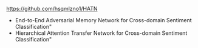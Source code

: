 https://github.com/hsqmlzno1/HATN
- End-to-End Adversarial Memory Network for Cross-domain Sentiment Classification"
- Hierarchical Attention Transfer Network for Cross-domain Sentiment Classification"